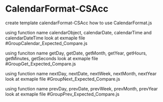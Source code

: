 # CalendarFormat-CSAcc
create template calendarFormat-CSAcc
how to use CalendarFormat.js

using function name calendarObject, calendarDate, calendarTime and calendarDateTime
look at exmaple file #GroupCalendar_Expected_Compare.js

using funciton name getDay, getDate, getMonth, getYear, getHours, getMinutes, getSeconds
look at exmaple file #GroupGet_Expected_Compare.js

using function name nextDay, nextDate, nextWeek, nextMonth, nextYear
look at exmaple file #GroupNext_Expected_Compare.js

using function name prevDay, prevDate, prevWeek, prevMonth, prevYear
look at exmaple file #GroupPrev_Expected_Compare.js
